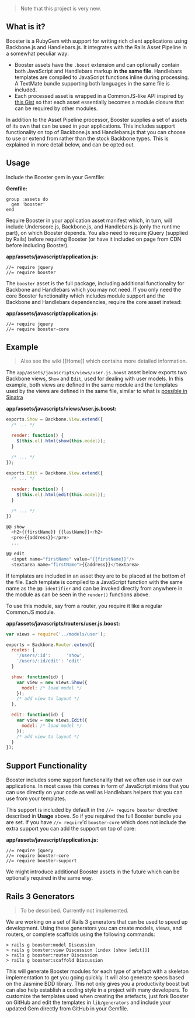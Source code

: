 > Note that this project is very new.

## What is it?

Booster is a RubyGem with support for writing rich client applications using
Backbone.js and Handlebars.js. It integrates with the Rails Asset Pipeline
in a somewhat peculiar way:

* Booster assets have the `.boost` extension and can optionally contain both
  JavaScript and Handlebars markup __in the same file__. Handlebars templates
  are compiled to JavaScript functions inline during processing. A TextMate
  bundle supporting both languages in the same file is included.
* Each processed asset is wrapped in a CommonJS-like API inspired by
  [this Gist](https://gist.github.com/1153919) so that each asset
  essentially becomes a module closure that can be required by other modules.

In addition to the Asset Pipeline processor, Booster supplies a set of
assets of its own that can be used in your applications. This includes
support functionality on top of Backbone.js and Handlebars.js that you
can choose to use or extend from rather than the stock Backbone types. This
is explained in more detail below, and can be opted out.

## Usage

Include the Booster gem in your Gemfile:

**Gemfile:**

    group :assets do
      gem 'booster'
    end

Require Booster in your application asset manifest which, in turn, will
include Underscore.js, Backbone.js, and Handlebars.js (only the runtime part),
on which Booster depends. You also need to require jQuery (supplied by Rails) before
requiring Booster (or have it included on page from CDN before including Booster).

**app/assets/javascript/application.js:**

    //= require jquery
    //= require booster

The `booster` asset is the full package, including additional functionality for Backbone
and Handlebars which you may not need. If you only need the core Booster functionality
which includes module support and the Backbone and Handlebars dependencies, require
the core asset instead:

**app/assets/javascript/application.js:**

    //= require jquery
    //= require booster-core

## Example

> Also see the wiki [[Home]] which contains more detailed information.

The `app/assets/javascripts/views/user.js.boost` asset below exports
two Backbone views, `Show` and `Edit`, used for dealing with user models.
In this example, both views are defined in the same module and the templates used by the
views are defined in the same file, similar to what is
[possible in Sinatra](http://www.sinatrarb.com/intro#Inline%20Templates)

**app/assets/javascripts/views/user.js.boost:**

```javascript
exports.Show = Backbone.View.extend({
  /* ... */

  render: function() {
    $(this.el).html(show(this.model));
  }

  /* ... */
});

exports.Edit = Backbone.View.extend({
  /* ... */
  
  render: function() {
    $(this.el).html(edit(this.model));
  }

  /* ... */
})

@@ show
  <h2>{{firstName}} {{lastName}}</h2>
  <pre>{{address}}</pre>
  ...

@@ edit
  <input name="firstName" value="{{firstName}}"/>
  <textarea name="firstName">{{address}}</textarea>
```

If templates are included in an asset they are to be placed at the bottom of the
file. Each template is compiled to a JavaScript function with the same name
as the `@@ identifier` and can be invoked directly from anywhere in the module as
can be seen in the `render()` functions above.

To use this module, say from a router, you require it like a regular CommonJS module.

**app/assets/javascripts/routers/user.js.boost:**

```javascript
var views = require('../models/user');

exports = Backbone.Router.extend({
  routes: {
    '/users/:id':      'show',
    '/users/:id/edit': 'edit'
  }

  show: function(id) {
    var view = new views.Show({
      model: /* load model */
    });
    /* add view to layout */
  },

  edit: function(id) {
    var view = new views.Edit({
      model: /* load model */
    });
    /* add view to layout */
  }
});
```

## Support Functionality

Booster includes some support functionality that we often use in our own applications. In most cases
this comes in form of JavaScript mixins that you can use directly on your code as well as Handlebars
helpers that you can use from your templates.

This support is included by default in the `//= require booster` directive described in __Usage__ above.
So if you required the full Booster bundle you are set. If you have `//= require`'d `booster-core` which does
not include the extra support you can add the support on top of core:

**app/assets/javascript/application.js:**

    //= require jquery
    //= require booster-core
    //= require booster-support

We might introduce additional Booster assets in the future which can be optionally required in the same way.

## Rails 3 Generators

> To be described. Currently not implemented.

We are working on a set of Rails 3 generators that can be used to speed up development. Using these
generators you can create models, views, and routers, or complete scaffolds using the following
commands:

    > rails g booster:model Discussion
    > rails g booster:view Discussion [index [show [edit]]]
    > rails g booster:router Discussion
    > rails g booster:scaffold Discussion

This will generate Booster modules for each type of artefact with a skeleton implementation to get
you going quickly. It will also generate specs based on the Jasmine BDD library. This not only gives
you a productivity boost but can also help establish a coding style in a project with many developers.
To customize the templates used when creating the artefacts, just fork Booster on GitHub and
edit the templates in `lib/generators` and include your updated Gem directly from GitHub in your Gemfile.
